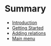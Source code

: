 # Summary

* [Introduction](README.md)
* [Getting Started](getting-started.md)
* [Adding relations](adding-relations.md)
* [Main menu](main-menu.md)

